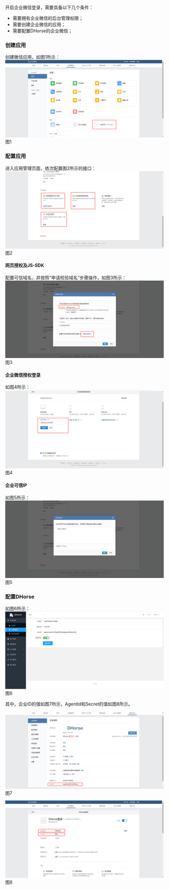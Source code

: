 开启企业微信登录，需要具备以下几个条件：
* 需要拥有企业微信的后台管理权限；
* 需要创建企业微信的应用；
* 需要配置DHorse的企业微信；

### 创建应用

创建微信应用，如图1所示：
![Image text](1.png)
图1


### 配置应用

进入应用管理页面，依次配置图2所示的接口：
![Image text](2.png)
图2

#### 网页授权及JS-SDK

配置可信域名，并按照“申请校验域名”步骤操作，如图3所示：
![Image text](3.png)
图3

#### 企业微信授权登录

如图4所示：
![Image text](4.png)
图4

#### 企业可信IP

如图5所示：
![Image text](5.png)
图5

### 配置DHorse

如图6所示：
![Image text](6.png)
图6

其中，企业ID的值如图7所示，AgentId和Secret的值如图8所示。

![Image text](7.png)
图7

![Image text](8.png)
图8